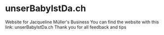 # unserBabyIstDa.ch
Website for Jacqueline Müller's Business
You can find the website with this link: unserBabyIstDa.ch
Thank you for all feedback and tips

